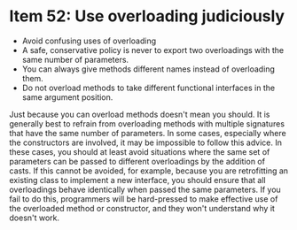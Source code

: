 # Item 52: Use overloading judiciously

- Avoid confusing uses of overloading
- A safe, conservative policy is never to export two overloadings with the same number of parameters.
- You can always give methods different names instead of overloading them. 
- Do not overload methods to take different functional interfaces in the same argument position.

Just because you can overload methods doesn't mean you should. It is generally best to refrain from overloading 
methods with multiple signatures that have the same number of parameters. In some cases, especially where the 
constructors are involved, it may be impossible to follow this advice.
In these cases, you should at least avoid situations where the same set of parameters can be passed to different 
overloadings by the addition of casts. If this cannot be avoided, for example, because you are retrofitting an 
existing class to implement a new interface, you should ensure that all overloadings behave identically when passed 
the same parameters. If you fail to do this, programmers will be hard-pressed to make effective use of the 
overloaded method or constructor, and they won't understand why it doesn't work.
